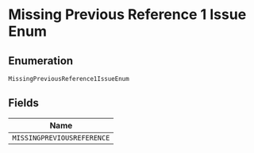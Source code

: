 
# Missing Previous Reference 1 Issue Enum

## Enumeration

`MissingPreviousReference1IssueEnum`

## Fields

| Name |
|  --- |
| `MISSINGPREVIOUSREFERENCE` |

